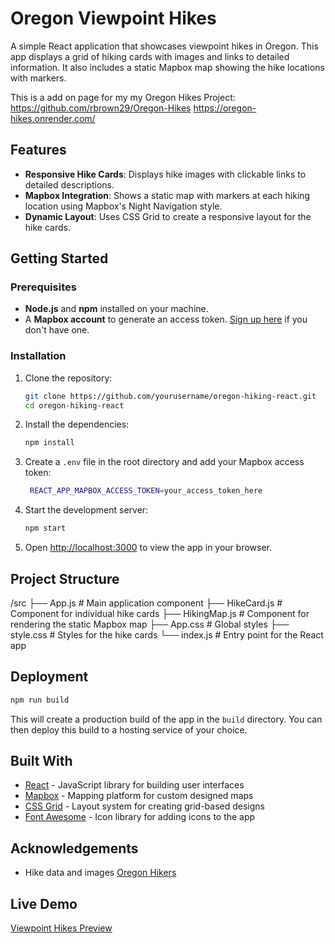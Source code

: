 # Oregon Viewpoint Hikes

A simple React application that showcases viewpoint hikes in Oregon. This app displays a grid of hiking cards with images and links to detailed information. It also includes a static Mapbox map showing the hike locations with markers.

This is a add on page for my my Oregon Hikes Project:
https://github.com/rbrown29/Oregon-Hikes
https://oregon-hikes.onrender.com/

## Features
- **Responsive Hike Cards**: Displays hike images with clickable links to detailed descriptions.
- **Mapbox Integration**: Shows a static map with markers at each hiking location using Mapbox's Night Navigation style.
- **Dynamic Layout**: Uses CSS Grid to create a responsive layout for the hike cards.


## Getting Started

### Prerequisites
- **Node.js** and **npm** installed on your machine.
- A **Mapbox account** to generate an access token. [Sign up here](https://www.mapbox.com/) if you don't have one.

### Installation

1. Clone the repository:
   ```bash
   git clone https://github.com/yourusername/oregon-hiking-react.git
   cd oregon-hiking-react
2. Install the dependencies:
   ```bash
   npm install
3. Create a `.env` file in the root directory and add your Mapbox access token:
   ```bash
    REACT_APP_MAPBOX_ACCESS_TOKEN=your_access_token_here
4. Start the development server:
    ```bash
    npm start
5. Open [http://localhost:3000](http://localhost:3000) to view the app in your browser.

## Project Structure
/src
├── App.js            # Main application component
├── HikeCard.js       # Component for individual hike cards
├── HikingMap.js      # Component for rendering the static Mapbox map
├── App.css           # Global styles
├── style.css      # Styles for the hike cards
└── index.js          # Entry point for the React app

## Deployment
```bash
npm run build
```
This will create a production build of the app in the `build` directory. You can then deploy this build to a hosting service of your choice.

## Built With
- [React](https://reactjs.org/) - JavaScript library for building user interfaces
- [Mapbox](https://www.mapbox.com/) - Mapping platform for custom designed maps
- [CSS Grid](https://developer.mozilla.org/en-US/docs/Web/CSS/CSS_Grid_Layout) - Layout system for creating grid-based designs
- [Font Awesome](https://fontawesome.com/) - Icon library for adding icons to the app

## Acknowledgements
- Hike data and images [Oregon Hikers](https://www.oregonhikers.org/)

## Live Demo
[Viewpoint Hikes Preview](https://stirring-empanada-d536de.netlify.app/)
